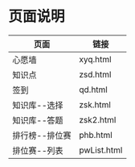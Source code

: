 

# 页面说明

|页面|链接|
|---|---|
|心愿墙| xyq.html|
|知识点| zsd.html|
|签到| qd.html|
|知识库--选择|zsk.html|
|知识库--答题|zsk2.html|
|排行榜--排位赛|phb.html|
|排位赛--列表|pwList.html|

















